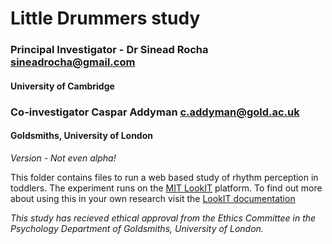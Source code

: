 # Little Drummers study
### Principal Investigator - Dr Sinead Rocha <sineadrocha@gmail.com>
#### University of Cambridge

### Co-investigator Caspar Addyman <c.addyman@gold.ac.uk> 
#### Goldsmiths, University of London

_Version - Not even alpha!_

This folder contains files to run a web based study of rhythm perception in toddlers. The experiment runs on the 
[MIT LookIT](https://lookit.mit.edu) platform. To find out more about using this in your own research visit the [LookIT documentation](https://lookit.readthedocs.io/en/develop/)



_This study has recieved ethical approval from the Ethics Committee in the Psychology Department of Goldsmiths, University of London._
